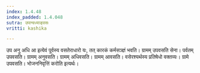```yaml
---
index: 1.4.48
index_padded: 1.4.048
sutra: उपान्वध्याङ्वसः
vritti: kashika

---
```

उप अनु अधि आ इत्येवं पूर्वस्य वसतेराधारो यः, तत् कारकं कर्मसञ्ज्ञं भवति। ग्रामम् उपवसति सेना। पर्वतम् उपवसति। ग्रामम् अनुवसति। ग्रामम् अधिवसति। ग्रामम् आवसति। वसेरश्यर्थस्य प्रतिषेधो वक्तव्यः। ग्रामे उपवसति। भोजननिवृत्तिं करोति इत्यर्थः।